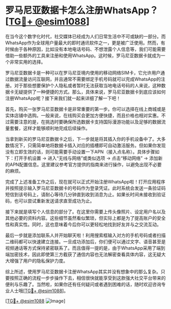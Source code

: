# 罗马尼亚数据卡怎么注册WhatsApp？[[TG💪+ @esim1088](https://t.me/s/esim1088)]

在当今这个数字化时代，社交媒体已经成为人们日常生活中不可或缺的一部分。而WhatsApp作为全球用户量最大的即时通讯软件之一，更是被广泛使用。然而，有时候由于各种原因，比如没有本地电话号码、不想泄露个人信息等，我们可能需要借助一些额外的工具来注册和使用WhatsApp。这时候，罗马尼亚数据卡就成为一个非常实用的选择。

罗马尼亚数据卡是一种可以在罗马尼亚境内使用的移动网络SIM卡，它允许用户通过数据流量访问互联网，并且通常不需要绑定手机号码就可以完成WhatsApp的注册。对于那些想要保护个人隐私或者暂时无法获取当地电话号码的人来说，这种数据卡无疑提供了一种便捷的方式。那么，具体来说，罗马尼亚数据卡到底应该如何注册WhatsApp呢？接下来我们就一起来详细了解一下吧！

首先，购买一张罗马尼亚数据卡是非常重要的第一步。你可以选择在线上商城或是实体店铺中选购。一般来说，在线购买会更加方便快捷，而且价格也相对实惠。不过需要注意的是，在挑选时要确保所选数据卡支持国际漫游功能以及足够的数据流量套餐，这样才能够顺利地完成后续操作。

当拿到新买的罗马尼亚数据卡之后，下一步就是将其插入你的手机设备中了。大多数情况下，只需简单地将数据卡插入对应的插槽即可自动激活服务。但如果你发现没有立即生效的话，则可能需要手动设置一下APN（接入点名称）。具体步骤如下：打开手机设置 -> 进入“无线与网络”或类似选项 -> 点击“移动网络” -> 添加新的APN配置信息。这里建议参考官方提供的指南来进行操作，以避免出现不必要的麻烦。

完成了上述准备工作之后，现在就可以正式开始注册WhatsApp啦！打开应用程序并按照提示输入罗马尼亚数据卡的号码作为登录凭证。此时系统会发送一条验证码短信到该号码上，请耐心等待几分钟直到收到消息为止。如果长时间未接收到验证码，也可以尝试重新发送请求直至成功为止。

接下来就是填写个人信息的部分了。在这里你需要上传头像照片、设定用户名以及其他必要的资料内容。这些细节虽然看似繁琐，但实际上都是为了提高账户的安全性和真实性。同时，这也意味着今后你可以更轻松地找到好友并与之交流互动。

最后一步就是添加联系人并开始聊天啦！利用搜索框输入对方的手机号码或者扫描二维码都可以快速建立连接。一旦成功添加后，你们便可以通过文字、语音甚至是视频通话等方式保持紧密联系了。而且值得一提的是，由于WhatsApp采用了端到端加密技术，因此即使第三方截获了通信内容也无法解密查看具体内容，这无疑大大增强了用户的隐私保护力度。

综上所述，使用罗马尼亚数据卡注册WhatsApp其实并没有想象中的那么复杂。只要按照正确的流程一步步操作下去，相信很快就能享受到这款强大社交平台带来的便利与乐趣了。当然啦，如果你还有任何疑问或者遇到困难的话，随时欢迎咨询专业人士哦[[TG💪+ @esim1088](https://t.me/s/esim1088)]。

[[TG💪+ @esim1088](https://t.me/s/esim1088) ![Image](https://i.postimg.cc/4NQfJmqS/Snipaste-2025-05-13-00-14-12.png)]